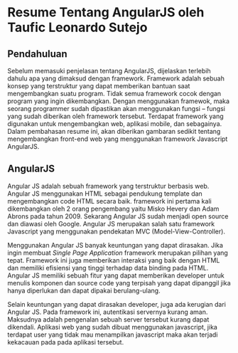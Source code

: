 # Resume Tentang AngularJS oleh Taufic Leonardo Sutejo

## Pendahuluan
Sebelum memasuki penjelasan tentang AngularJS, dijelaskan terlebih dahulu apa yang dimaksud dengan framework. Framework adalah sebuah konsep yang terstruktur yang dapat memberikan bantuan saat mengembangkan suatu program. Tidak semua framework cocok dengan program yang ingin dikembangkan. Dengan menggunakan framewok, maka seorang programmer sudah dipastikan akan menggunakan fungsi – fungsi yang sudah diberikan oleh framework tersebut. Terdapat framework yang digunakan untuk mengembangkan web, aplikasi mobile, dan sebagainya. Dalam pembahasan resume ini, akan diberikan gambaran sedikit tentang mengembangkan front-end web yang menggunakan framework Javascript AngularJS.

## AngularJS
Angular JS adalah sebuah framework yang terstruktur berbasis web. Angular JS menggunakan HTML sebagai pendukung template dan mengembangkan code HTML secara baik. framework ini pertama kali dikembangkan oleh 2 orang pengembang yaitu Misko Hevery dan Adam Abrons pada tahun 2009. Sekarang Angular JS sudah menjadi open source dan diawasi oleh Google. Angular JS merupakan salah satu framework Javascript yang menggunakan pendekatan MVC (Model-View-Controller).

Menggunakan Angular JS banyak keuntungan yang dapat dirasakan. Jika ingin membuat _Single Page Application_ framework merupakan pilihan yang tepat. Framework ini juga memberikan interaksi yang baik dengan HTML dan memiliki efisiensi yang tinggi terhadap data binding pada HTML. Angular JS memiliki sebuah fitur yang dapat memberikan developer untuk menulis komponen dan source code yang terpisah yang dapat dipanggil jika hanya diperlukan dan dapat dipakai berulang-ulang.

Selain keuntungan yang dapat dirasakan developer, juga ada kerugian dari Angular JS. Pada framework ini, autentikasi servernya kurang aman. Maksudnya adalah pengenalan sebuah server tersebut kurang dapat dikendali. Aplikasi web yang sudah dibuat menggunakan javascript, jika terdapat user yang tidak mau menampilkan javascript maka akan terjadi kekacauan pada pada aplikasi tersebut.

